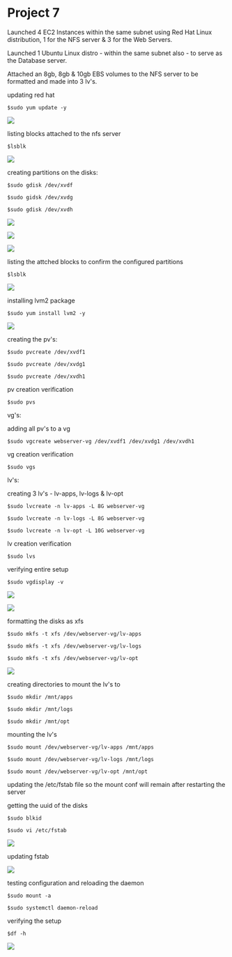 # Project 7

Launched 4 EC2 Instances within the same subnet using Red Hat Linux distribution, 1 for the NFS server & 3 for the Web Servers. 

Launched 1 Ubuntu Linux distro - within the same subnet also - to serve as the Database server.

Attached an 8gb, 8gb & 10gb EBS volumes to the NFS server to be formatted and made into 3 lv's.

updating red hat

`$sudo yum update -y`

![](images/nfs1.png)

listing blocks attached to the nfs server

`$lsblk`

![](images/nfslsblk2.png)

creating partitions on the disks:

`$sudo gdisk /dev/xvdf`

`$sudo gidsk /dev/xvdg`

`$sudo gdisk /dev/xvdh`

![](images/nfsxvdf3.png)

![](images/nfsxvdg4.png)

![](images/nfsxvdh5.png)

listing the attched blocks to confirm the configured partitions

`$lsblk`

![](images/nfslsblkconf6.png)

installing lvm2 package

`$sudo yum install lvm2 -y`

![](images/nfslvm7.png)

creating the pv's:

`$sudo pvcreate /dev/xvdf1`

`$sudo pvcreate /dev/xvdg1`

`$sudo pvcreate /dev/xvdh1`

pv creation verification

`$sudo pvs` 

vg's:

adding all pv's to a vg

`$sudo vgcreate webserver-vg /dev/xvdf1 /dev/xvdg1 /dev/xvdh1`

vg creation verification

`$sudo vgs`

lv's:

creating 3 lv's - lv-apps, lv-logs & lv-opt

`$sudo lvcreate -n lv-apps -L 8G webserver-vg`

`$sudo lvcreate -n lv-logs -L 8G webserver-vg`

`$sudo lvcreate -n lv-opt -L 10G webserver-vg`

lv creation verification

`$sudo lvs`

verifying entire setup

`$sudo vgdisplay -v`

![](images/nfspvlv8.png)

![](images/nfsvgdisplay9.png)

formatting the disks as xfs 

`$sudo mkfs -t xfs /dev/webserver-vg/lv-apps`

`$sudo mkfs -t xfs /dev/webserver-vg/lv-logs`

`$sudo mkfs -t xfs /dev/webserver-vg/lv-opt`

![](images/nfsxfs10.png)

creating directories to mount the lv's to

`$sudo mkdir /mnt/apps`

`$sudo mkdir /mnt/logs`

`$sudo mkdir /mnt/opt`

mounting the lv's

`$sudo mount /dev/webserver-vg/lv-apps /mnt/apps`

`$sudo mount /dev/webserver-vg/lv-logs /mnt/logs`

`$sudo mount /dev/webserver-vg/lv-opt /mnt/opt`

updating the /etc/fstab file so the mount conf will remain after restarting the server

getting the uuid of the disks

`$sudo blkid`

`$sudo vi /etc/fstab`

![](images/nfsmntfstab11.png)

updating fstab

![](images/nfsfstab12.png)

testing configuration and reloading the daemon

`$sudo mount -a`

`$sudo systemctl daemon-reload`

verifying the setup

`$df -h`

![](images/nfsconfirm13.png)